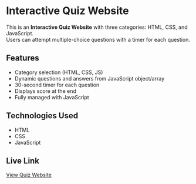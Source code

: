 # Interactive Quiz Website

This is an **Interactive Quiz Website** with three categories: HTML, CSS, and JavaScript.  
Users can attempt multiple-choice questions with a timer for each question.

## Features
- Category selection (HTML, CSS, JS)
- Dynamic questions and answers from JavaScript object/array
- 30-second timer for each question
- Displays score at the end
- Fully managed with JavaScript

## Technologies Used
- HTML
- CSS
- JavaScript

## Live Link
[View Quiz Website](https://yourusername.github.io/Interactive-Quiz/)
